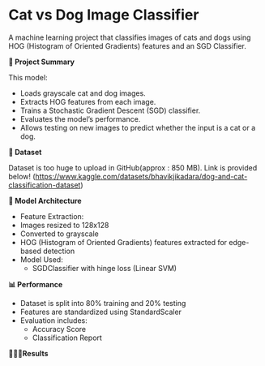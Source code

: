 # Cat vs Dog Image Classifier

A machine learning project that classifies images of cats and dogs using HOG (Histogram of Oriented Gradients) features and an SGD Classifier.

**📌 Project Summary**

This model:
- Loads grayscale cat and dog images.
- Extracts HOG features from each image.
- Trains a Stochastic Gradient Descent (SGD) classifier.
- Evaluates the model’s performance.
- Allows testing on new images to predict whether the input is a cat or a dog.

 **📁 Dataset**

Dataset is too huge to upload in GitHub(approx : 850 MB). Link is provided below!
(https://www.kaggle.com/datasets/bhavikjikadara/dog-and-cat-classification-dataset)


**🧠 Model Architecture**
- Feature Extraction:
- Images resized to 128x128
- Converted to grayscale
- HOG (Histogram of Oriented Gradients) features extracted for edge-based detection
- Model Used:
  	- SGDClassifier with hinge loss (Linear SVM)


**📊 Performance**
- Dataset is split into 80% training and 20% testing
- Features are standardized using StandardScaler
- Evaluation includes:
  	- Accuracy Score
	- Classification Report



**👨🏻‍💻Results**

